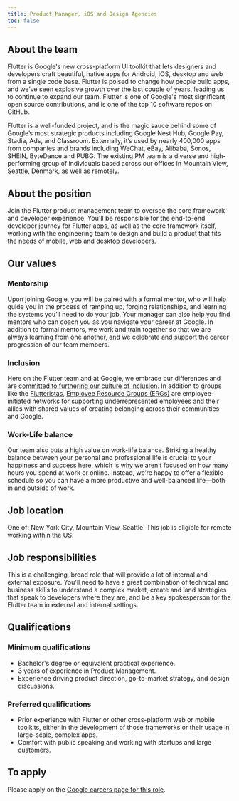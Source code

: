 ```yaml
---
title: Product Manager, iOS and Design Agencies
toc: false
---
```


## About the team

Flutter is Google's new cross-platform UI toolkit that lets designers and
developers craft beautiful, native apps for Android, iOS, desktop and web from a
single code base. Flutter is poised to change how people build apps, and we’ve
seen explosive growth over the last couple of years, leading us to continue to
expand our team. Flutter is one of Google's most significant open source
contributions, and is one of the top 10 software repos on GitHub. 

Flutter is a well-funded project, and is the magic sauce behind some of Google’s
most strategic products including Google Nest Hub, Google Pay, Stadia, Ads, and
Classroom. Externally, it’s used by nearly 400,000 apps from companies and
brands including WeChat, eBay, Alibaba, Sonos, SHEIN, ByteDance and PUBG. The
existing PM team is a diverse and high-performing group of individuals based
across our offices in Mountain View, Seattle, Denmark, as well as remotely.

## About the position

Join the Flutter product management team to oversee the core framework and
developer experience. You'll be responsible for the end-to-end developer journey
for Flutter apps, as well as the core framework itself, working with the
engineering team to design and build a product that fits the needs of mobile,
web and desktop developers. 

## Our values

### Mentorship

Upon joining Google, you will be paired with a formal mentor, who will help
guide you in the process of ramping up, forging relationships, and learning the
systems you’ll need to do your job. Your manager can also help you find mentors
who can coach you as you navigate your career at Google. In addition to formal
mentors, we work and train together so that we are always learning from one
another, and we celebrate and support the career progression of our team
members.

### Inclusion

Here on the Flutter team and at Google, we embrace our differences
and are [committed to furthering our culture of inclusion](https://flutter.dev/culture).
In addition to groups like the [Flutteristas](https://flutteristas.org/),
[Employee Resource Groups (ERGs)](https://diversity.google/commitments/)
are employee-initiated networks for supporting underrepresented employees
and their allies with shared values of creating belonging 
across their communities and Google.

### Work-Life balance

Our team also puts a high value on work-life balance. Striking a healthy balance
between your personal and professional life is crucial to your happiness and
success here, which is why we aren’t focused on how many hours you spend at work
or online. Instead, we’re happy to offer a flexible schedule so you can have a
more productive and well-balanced life—both in and outside of work.

## Job location

One of: New York City, Mountain View, Seattle. This job is eligible for remote
working within the US. 

## Job responsibilities

This is a challenging, broad role that will provide a lot of internal and
external exposure. You'll need to have a great combination of technical and
business skills to understand a complex market, create and land strategies that
speak to developers where they are, and be a key spokesperson for the Flutter
team in external and internal settings. 

## Qualifications

### Minimum qualifications

- Bachelor's degree or equivalent practical experience.
- 3 years of experience in Product Management.
- Experience driving product direction, go-to-market strategy, and design discussions.

### Preferred qualifications

- Prior experience with Flutter or other cross-platform web or mobile toolkits,
either in the development of those frameworks or their usage in large-scale,
complex apps. 
- Comfort with public speaking and working with startups and large
customers.

## To apply

Please apply on the [Google careers page for this
role](https://careers.google.com/jobs/results/109424081293451974/).
